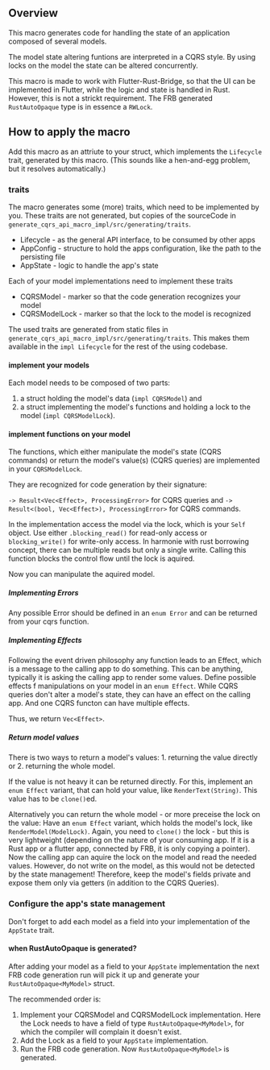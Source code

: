 ## Overview
This macro generates code for handling the state of an application composed of several models.

The model state altering funtions are interpreted in a CQRS style.
By using locks on the model the state can be altered concurrently.

This macro is made to work with Flutter-Rust-Bridge, so that the UI can be implemented in Flutter,
while the logic and state is handled in Rust. However, this is not a strickt requirement.
The FRB generated `RustAutoOpaque`  type is in essence a `RWLock`. 

## How to apply the macro
Add this macro as an attriute to your struct, which implements the `Lifecycle` trait, generated by this macro.
(This sounds like a hen-and-egg problem, but it resolves automatically.)

### traits
The macro generates some (more) traits, which need to be implemented by you.
These traits are not generated, but copies of the sourceCode in `generate_cqrs_api_macro_impl/src/generating/traits`.
- Lifecycle - as the general API interface, to be consumed by other apps
- AppConfig - structure to hold the apps configuration, like the path to the persisting file
- AppState - logic to handle the app's state

Each of your model implementations need to implement these traits
- CQRSModel - marker so that the code generation recognizes your model
- CQRSModelLock - marker so that the lock to the model is recognized

The used traits are generated from static files in `generate_cqrs_api_macro_impl/src/generating/traits`.
This makes them available in the `impl Lifecycle` for the rest of the using codebase. 

#### implement your models
Each model needs to be composed of two parts:
1. a struct holding the model's data (`impl CQRSModel`) and
2. a struct implementing the model's functions and holding a lock to the model (`impl CQRSModelLock`).


#### implement functions on your model
The functions, which either manipulate the model's state (CQRS commands) or return the model's value(s) (CQRS queries) are implemented in your `CQRSModelLock`.

They are recognized for code generation by their signature:

`-> Result<Vec<Effect>, ProcessingError>` for CQRS queries and
`-> Result<(bool, Vec<Effect>), ProcessingError>` for CQRS commands.

In the implementation access the model via the lock, which is your `Self` object.
Use either `.blocking_read()` for read-only access or `blocking_write()` for write-only access.
In harmonie with rust borrowing concept, there can be multiple reads but only a single write.
Calling this function blocks the control flow until the lock is aquired.

Now you can manipulate the aquired model.

##### Implementing Errors
Any possible Error should be defined in an `enum Error` and can be returned from your cqrs function.

##### Implementing Effects
Following the event driven philosophy any function leads to an Effect, which is a message to the calling app to do something.
This can be anything, typically it is asking the calling app to render some values.
Define possible effects f manipulations on your model in an `enum Effect`.
While CQRS queries don't alter a model's state, they can have an effect on the calling app.
And one CQRS functon can have multiple effects.

Thus, we return `Vec<Effect>`.

##### Return model values
There is two ways to return a model's values: 1. returning the value directly or 2. returning the whole model.

If the value is not heavy it can be returned directly. For this, implement an `enum Effect` variant, that can hold your value, like `RenderText(String)`.
This value has to be `clone()`ed.

Alternatively you can return the whole model - or more preceise the lock on the value: Have an `enum Effect` variant, which holds the model's lock, like `RenderModel(ModelLock)`.
Again, you need to `clone()` the lock - but this is very lightweight (depending on the nature of your consuming app. If it is a Rust app or a flutter app, connected by FRB, it is only copying a pointer).
Now the calling app can aquire the lock on the model and read the needed values.
However, do not write on the model, as this would not be detected by the state management!
Therefore, keep the model's fields private and expose them only via getters (in addition to the CQRS Queries).

### Configure the app's state management
Don't forget to add each model as a field into your implementation of the `AppState` trait.

#### when RustAutoOpaque<MyModel> is generated?
After adding your model as a field to your `AppState` implementation the next FRB code generation run will pick it up and generate your `RustAutoOpaque<MyModel>` struct.

The recommended order is:

1. Implement your CQRSModel and CQRSModelLock implementation. Here the Lock needs to have a field of type `RustAutoOpaque<MyModel>`, for which the compiler will complain it doesn't exist.
2. Add the Lock as a field to your `AppState` implementation.
3. Run the FRB code generation.
Now `RustAutoOpaque<MyModel>` is generated.


